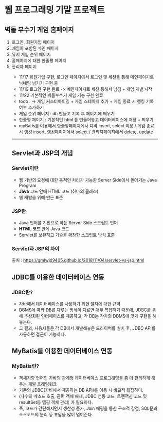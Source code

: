 <h1> 웹 프로그래밍 기말 프로젝트 </h1>

 <h2> 벽돌 부수기 게임 홈페이지 </h2>
 <ol>
 <li> 로그인, 회원가입 페이지 </li>
 <li> 게임이 포함된 메인 페이지 </li>
 <li> 유저 게임 순위 페이지 </li>
 <li> 홈페이지에 대한 한줄평 페이지 </li>
 <li> 관리자 페이지 </li>
 
 - 11/17 회원가입 구현, 로그인 페이지에서 로그인 및 세션을 통해 메인페이지로 닉네임 넘기기 구현 중
 - 11/19 로그인 구현 완료 -> 메인페이지로 세션 통해서 넘김 + 게임 개발 시작
 - 11/22 기본적인 벽돌부수기 게임 기능 구현 완료
 - todo : -> 게임 커스터마이징 + 게임 스테이지 추가 + 게임 종료 시 랭킹 기록 여부 추가하기
 - 게임 순위 페이지 : db 만들고 기록 후 페이지에 띄우기
 - 한줄평 페이지 : 기본적인 html 틀 만들어놓고 데이터베이스에 저장 + 띄우기
 - myBatis를 이용해서 한줄평페이지에서 디비 insert, select 이용 / 게임 종료 시 랭킹 insert, 랭킹페이지에서 select / 관리자페이지에서 delete, update
 
 ---
 
<h2> Servlet과 JSP의 개념 </h2>

<h3> Servlet이란 </h3>
<ul>
 <li> 웹 기반의 요청에 대한 동적인 처리가 가능한 Server Side에서 돌아가는 Java Program </li>
 <li> <b>Java</b> 코드 안에 HTML 코드 (하나의 클래스) </li>
 <li> 웹 개발을 위해 만든 표준 </li>
 </ul>
 
 <h3> JSP란 </h3>
 <ul>
 <li> Java 언어를 기반으로 하는 Server Side 스크립트 언어 </li>
 <li> <b>HTML 코드</b> 안에 Java 코드 </li>
 <li> Servlet를 보완하고 기술을 확장한 스크립트 방식 표준 </li>
 </ul>
 
 <h3> Servlet과 JSP의 차이</h3>
 
 출처 : https://gmlwjd9405.github.io/2018/11/04/servlet-vs-jsp.html
 
 <h2> JDBC를 이용한 데이터베이스 연동 </h2>
 
 <h3> JDBC란? </h3>
 
  - 자바에서 데이터베이스를 사용하기 위한 절차에 대한 규약
  - DBMS에 따라 DB를 다루는 방식이 다르면 매우 복잡하기 때문에, JDBC를 통해 추상화된 인터페이스를 제공하고, 각 DB는 각자의 DBMS에 맞게 구현을 해놓는다.
  - 그 결과, 사용자들은 각 DB에서 개발해놓은 드라이버를 설치 후, JDBC API를 사용하면 접근이 가능하다.

 <h2> MyBatis를 이용한 데이터베이스 연동 </h2>
 
 <h3> MyBatis란? </h3>
 
  - 객체지향 언어인 자바의 관계형 데이터베이스 프로그래밍을 좀 더 편리하게 해주는 개발 프레임워크
  - 기존의 JDBC(자바에서 제공하는 DB API)를 이용 시 비교적 복잡하다.
  - (다수의 메소드 호출, 관련 객체 해제, JDBC 연동 코드, 트랜잭션 코드 및 resultSet등 맵핑 객체 관리) 가 필요하다.
  - 즉, 코드가 간단해지면서 생산성 증가, Join 매핑을 통한 구조적 강점, SQL문과 소스코드의 분리 등 부담을 많이 덜어준다.
